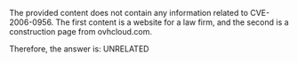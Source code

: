 The provided content does not contain any information related to CVE-2006-0956. The first content is a website for a law firm, and the second is a construction page from ovhcloud.com.

Therefore, the answer is: UNRELATED
